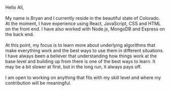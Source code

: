 
<!---
bryturner/bryturner is a ✨ special ✨ repository because its `README.md` (this file) appears on your GitHub profile.
You can click the Preview link to take a look at your changes.
--->
Hello All,</br></br>
My name is Bryan and I currently reside in the beautiful state of Colorado. At the moment, I have experience using React, JavaScript, CSS and HTML on the front end. I have also worked with Node.js, MongoDB and Express on the back end.   </br> </br>
At this point, my focus is to learn more about underlying algorithms that make everything work and the best ways to use them in different situations. I have always been a believer that
understanding how things work at the base level and building up from there is one of the best ways to learn. It may be a bit slower at first, but in the long run, it always pays off. </br></br>
I am open to working on anything that fits with my skill level and where my contribution will be meaningful. 
